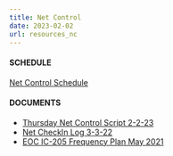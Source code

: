 ```yaml
---
title: Net Control
date: 2023-02-02
url: resources_nc
---
```


#### SCHEDULE
[Net Control Schedule](https://docs.google.com/spreadsheets/d/1kxS6EurNnPDQY9_EkQjL1rgD4ifcvtvxP2vcAB78r2s)

#### DOCUMENTS
* [Thursday Net Control Script 2-2-23](/documents/net_control/WWARES%20ThursdayNetControl%20Script%2020230202.pdf)
* [Net CheckIn Log 3-3-22](/documents/net_control/WWARES_Net_CheckIn%20Log%20form20220303Fill-In.pdf)
* [EOC IC-205 Frequency Plan May 2021](/documents/net_control/20210501_WWARES_Initial_ICS205.pdf)
